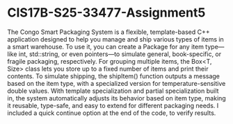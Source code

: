 # CIS17B-S25-33477-Assignment5
The Congo Smart Packaging System is a flexible, template-based C++ application designed to help you manage and ship various types of items in a smart warehouse.
To use it, you can create a Package<T> for any item type—like int, std::string, or even pointers—to simulate general, book-specific, or fragile packaging, respectively.
For grouping multiple items, the Box<T, Size> class lets you store up to a fixed number of items and print their contents. 
To simulate shipping, the shipItem() function outputs a message based on the item type, with a specialized version for temperature-sensitive double values.
With template specialization and partial specialization built in, the system automatically adjusts its behavior based on item type, making it reusable, type-safe, and easy to extend for different packaging needs.
I included a quick continue option at the end of the code, to verify results.
